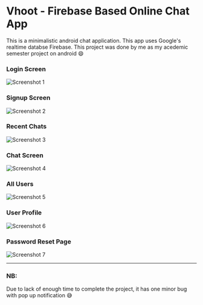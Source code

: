 # Vhoot - Firebase Based Online Chat App

This is a minimalistic android chat application. This app uses Google's realtime databse Firebase.
This project was done by me as my acedemic semester project on android :smile:

### Login Screen

![Screenshot 1](https://raw.githubusercontent.com/DevRezaur/vhoot-chat-app/main/screenshots/Login%20Page.jpg)

### Signup Screen

![Screenshot 2](https://raw.githubusercontent.com/DevRezaur/vhoot-chat-app/main/screenshots/Signup%20Page.jpg)

### Recent Chats

![Screenshot 3](https://raw.githubusercontent.com/DevRezaur/vhoot-chat-app/main/screenshots/Chatbox.jpg)

### Chat Screen

![Screenshot 4](https://raw.githubusercontent.com/DevRezaur/vhoot-chat-app/main/screenshots/Inbox.jpg)

### All Users

![Screenshot 5](https://raw.githubusercontent.com/DevRezaur/vhoot-chat-app/main/screenshots/Users%20Page.jpg)

### User Profile

![Screenshot 6](https://raw.githubusercontent.com/DevRezaur/vhoot-chat-app/main/screenshots/Profile%20Page.jpg)

### Password Reset Page

![Screenshot 7](https://raw.githubusercontent.com/DevRezaur/vhoot-chat-app/main/screenshots/Password%20Reset.jpg)

---

### NB:

Due to lack of enough time to complete the project, it has one minor bug with pop up notification :sweat_smile:

